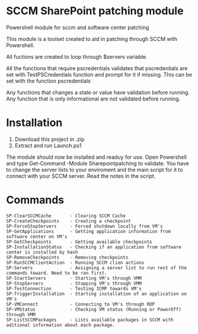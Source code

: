 # SCCM SharePoint patching module
Powershell module for sccm and software center patching

This module is a toolset created to aid in patching through SCCM with Powershell.

All fuctions are created to loop through $servers variable.

All the functions that require pscredentials validates that pscredentials are set with TestPSCredentials function and prompt for it if missing.
This can be set with the function pscredentials

Any functions that changes a state or value have validation before running. 
Any function that is only informational are not validated before running.


# Installation

  1) Download this project in .zip
  2) Extract and run Launch.ps1

   The module should now be installed and readuy for use. Open Powershell and type Get-Command -Module Sharepointpatching to validate.
   You have to change the server lists to your enviroment and the main script for it to connect with your SCCM server. Read the notes in the script.


# Commands

    SP-ClearSCCMCache       - Clearing SCCM Cache
    SP-CreateCheckpoints    - Creating a checkpoint
    SP-ForceStopServers     - Forced shutdown locally from VM's
    SP-GetApplications      - Getting application information from software center on VM's
    SP-GetCheckpoints       - Getting available checkpoints
    SP-InstallationStatus   - Checking if an application from software center is installed by hash
    SP-RemoveCheckpoints    - Removing checkpoints
    SP-RunSCCMClientAction  - Running SCCM clien actions
    SP-Servers              - Assigning a server list to run rest of the commands toward. Need to be ran first.
    SP-StartServers         - Starting VM's through VMM
    SP-StopServers          - Stopping VM's through VMM
    SP-TestConnection       - Testing ICMP towards VM's
    SP-TriggerInstallation  - Starting installation of an application on VM's
    SP-VMConnect            - Connecting to VM's through RDP
    SP-VMStatus             - Checking VM status (Running or PowerOff) through VMM
    SP-ListSCCMPackages     - Lists available packages in SCCM with aditional information about each package.
